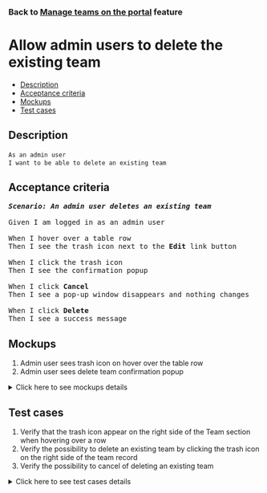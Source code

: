 ### Back to [Manage teams on the portal](../../) feature

# Allow admin users to delete the existing team

- [Description](#description)
- [Acceptance criteria](#acceptance-criteria)
- [Mockups](#mockups)
- [Test cases](#test-cases)

## Description

    As an admin user
    I want to be able to delete an existing team

## Acceptance criteria

<pre>
<b><i>Scenario: An admin user deletes an existing team</i></b>

Given I am logged in as an admin user

When I hover over a table row
Then I see the trash icon next to the <b>Edit</b> link button

When I click the trash icon
Then I see the confirmation popup

When I click <b>Cancel</b>
Then I see a pop-up window disappears and nothing changes

When I click <b>Delete</b>
Then I see a success message
</pre>

## Mockups

1. Admin user sees trash icon on hover over the table row
2. Admin user sees delete team confirmation popup

<details>
  <summary>Click here to see mockups details</summary>

**1. Admin user sees trash icon on hover over the table row:**

![Admin user sees trash icon on hover over the table row](/products/sport_news_portal/web_application_features/manage_the_teams/images/edit_team_form.png)

**2. Admin user sees delete team confirmation popup:**

![Admin user sees delete team confirmation popup](/products/sport_news_portal/web_application_features/manage_the_teams/images/delete_popup.png)

</details>

## Test cases

1. Verify that the trash icon appear on the right side of the Team section when hovering over a row
2. Verify the possibility to delete an existing team by clicking the trash icon on the right side of the team record
3. Verify the possibility to cancel of deleting an existing team

<details>
  <summary>Click here to see test cases details</summary>

### **#1. Verify that the trash icon appear on the right side of the Team section when hovering over a row**

|Preconditions|Steps|Expected result
--------------|-----|----------
|- Log in by admin account</br>- Go to the <b>Teams</b> configuration page|1) Hover over a row|1) The trash icon appears on the right side next to the <b>Edit</b> link|

### **#2. Verify the possibility to delete an existing team by clicking the trash icon on the right side of the team record**

|Preconditions|Steps|Expected result
--------------|-----|----------
|- Log in by admin account</br>- Go to the <b>Teams</b> configuration page|1) Hover over any team row</br>2) Click the trash icon</br>3) Click <b>Delete</b> on the popup|2) The popover with a warning appears</br>3) The team is removed|

### **#3. Verify the possibility to cancel of deleting an existing team**

|Preconditions|Steps|Expected result
--------------|-----|----------
|- Log in by admin account</br>- Go to the <b>Teams</b> configuration page|1) Hover over any team row</br>2) Click the trash icon</br>3) Click <b>Cancel</b> on the popup|2) The popover with a warning appears</br>3) The team is still present in the table|
</details>
